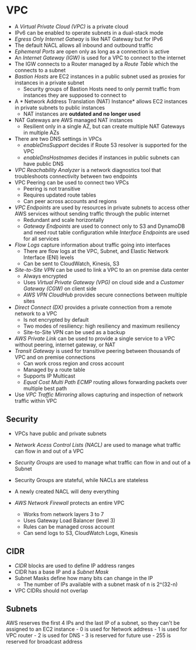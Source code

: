 # VPC

- A *Virtual Private Cloud (VPC)* is a private cloud
- IPv6 can be enabled to operate subnets in a dual-stack mode
- *Egress Only Internet Gatway* is like NAT Gateway but for IPv6
- The default NACL allows all inbound and outbound traffic
- *Ephemeral Ports* are open only as long as a connection is active
- An *Internet Gateway (IGW)* is used for a VPC to connect to the internet
- The IGW connects to a Router managed by a *Route Table* which the connects to a subnet
- *Bastion Hosts* are EC2 instances in a public subnet used as proxies for instances in a private subnet
    - Security groups of Bastion Hosts need to only permit traffic from instances they are supposed to connect to
- A * Network Address Translation (NAT) Instance* allows EC2 instances in private subnets to public instances
    - NAT instances are **outdated and no longer used**
- NAT Gateways are AWS managed NAT instances
    - Resilient only in a single AZ, but can create multiple NAT Gateways in multiple AZs
- There are two DNS settings in VPCs
    - *enableDnsSupport* decides if Route 53 resolver is supported for the VPC
    - *enableDnsHostnames* decides if instances in public subnets can have public DNS
- *VPC Reachability Analyzer* is a network diagnostics tool that troubleshoots connectivity between two endpoints
- VPC Peering can be used to connect two VPCs
    - Peering is not transitive
    - Requires updated route tables
    - Can peer across accounts and regions
- *VPC Endpoints* are used by resources in private subnets to access other AWS services without sending traffic through the public internet
    - Redundant and scale horizontally
    - *Gateway Endpoints* are used to connect only to S3 and DynamoDB and need rout table configuration while *Interface Endpoints* are used for all services
- *Flow Logs* capture information about traffic going into interfaces
    - There are flow logs at the VPC, Subnet, and Elastic Network Interface (ENI) levels
    - Can be sent to CloudWatch, Kinesis, S3
- *Site-to-Site VPN* can be used to link a VPC to an on premise data center
    - Always encrypted
    - Uses *Virtual Private Gateway (VPG)* on cloud side and a *Customer Gateway (CGW)* on client side
    - *AWS VPN CloudHub* provides secure connections between multiple sites
- *Direct Connect (DX)* provides a private connection from a remote network to a VPC
    - Is not encrypted by default
    - Two modes of resiliency: high resiliency and maximum resiliency
    - Site-to-Site VPN can be used as a backup
- *AWS Private Link* can be used to provide a single service to a VPC without peering, internet gateway, or NAT
- *Transit Gateway* is used for transitive peering between thousands of VPC and on premise connections
    - Can work cross region and cross account
    - Managed by a route table
    - Supports IP Multicast
    - *Equal Cost Multi Path ECMP* routing allows forwarding packets over multiple best path
- Use *VPC Traffic Mirroring* allows capturing and inspection of network traffic within VPC

## Security
- VPCs have public and private subnets
- *Network Acess Control Lists (NACL)* are used to manage what traffic can flow in and out of a VPC
- *Security Groups* are used to manage what traffic can flow in and out of a Subnet
- Security Groups are stateful, while NACLs are stateless
- A newly created NACL will deny everything

- *AWS Network Firewall* protects an entire VPC
    - Works from network layers 3 to 7
    - Uses Gateway Load Balancer (level 3)
    - Rules can be managed cross account
    - Can send logs to S3, CloudWatch Logs, Kinesis

## CIDR
- *CIDR* blocks are used to define IP address ranges
- CIDR has a base IP and a *Subnet Mask*
- Subnet Masks define how many bits can change in the IP
    - The number of IPs available with a subnet mask of n is 2^(32-n)
- VPC CIDRs should not overlap

## Subnets
AWS reserves the first 4 IPs and the last IP of a subnet, so they can't be assigned to an EC2 instance
    - 0 is used for Network address
    - 1 is used for VPC router
    - 2 is used for DNS
    - 3 is reserved for future use
    - 255 is reserved for broadcast address
